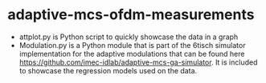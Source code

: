 # adaptive-mcs-ofdm-measurements

* attplot.py is Python script to quickly showcase the data in a graph
* Modulation.py is a Python module that is part of the 6tisch simulator implementation for the adaptive modulations that can be found here https://github.com/imec-idlab/adaptive-mcs-ga-simulator. It is included to showcase the regression models used on the data.


